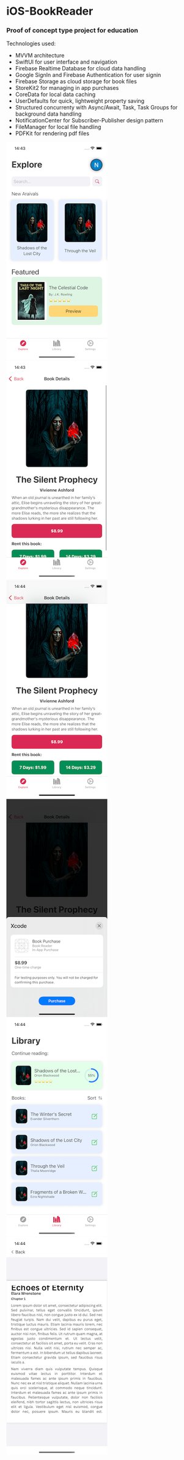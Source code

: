 # iOS-BookReader
### Proof of concept type project for education

Technologies used:
* MVVM architecture
* SwiftUI for user interface and navigation
* Firebase Realtime Database for cloud data handling
* Google SignIn and Firebase Authentication for user signin
* Firebase Storage as cloud storage for book files
* StoreKit2 for managing in app purchases
* CoreData for local data caching
* UserDefaults for quick, lightweight property saving
* Structured concurrenty with Async/Await, Task, Task Groups for background data handling
* NotificationCenter for Subscriber-Publisher design pattern
* FileManager for local file handling
* PDFKit for rendering pdf files

![Screenshot of a bookreader app main screen](/screenshots/14.43.42.png) ![Screenshot of a bookreader app main screen](/screenshots/14.43.58.png) ![Screenshot of a bookreader app main screen](/screenshots/14.44.11.png)
![Screenshot of a bookreader app main screen](/screenshots/14.44.16.png) ![Screenshot of a bookreader app main screen](/screenshots/14.44.23.png) ![Screenshot of a bookreader app main screen](/screenshots/14.44.32.png) 
